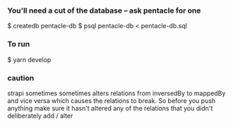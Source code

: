 ### You'll need a cut of the database – ask pentacle for one

$ createdb pentacle-db
$ psql pentacle-db < pentacle-db.sql



### To run

$ yarn develop



### caution

strapi sometimes sometimes alters relations from inversedBy to mappedBy and vice versa which causes the relations to break. So before you push anything make sure it hasn't altered any of the relations that you didn't deliberately add / alter

